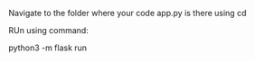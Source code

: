 Navigate to the folder where your code app.py is there using cd <path-to-folder>

RUn using command:

python3 -m flask run
